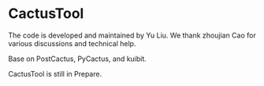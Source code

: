 # CactusTool

The code is developed and maintained by Yu Liu. We thank zhoujian Cao for various discussions and technical help.

Base on PostCactus, PyCactus, and kuibit.

CactusTool is still in Prepare.